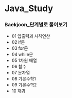 <h1>Java_Study</h1>

<h3>Baekjoon_단계별로 풀어보기</h3>

- 01 입출력과 사칙연산
- 02 if문
- 03 for문
- 04 while문
- 05 1차원 배열
- 06 함수
- 07 문자열
- 08 기본수학1
- 09 기본수학2
- 10 재귀

